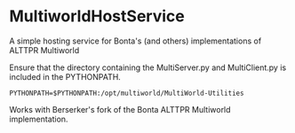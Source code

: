 # MultiworldHostService
A simple hosting service for Bonta's (and others) implementations of ALTTPR Multiworld

Ensure that the directory containing the MultiServer.py and MultiClient.py is included in the PYTHONPATH.

`PYTHONPATH=$PYTHONPATH:/opt/multiworld/MultiWorld-Utilities`

Works with Berserker's fork of the Bonta ALTTPR Multiworld implementation.
